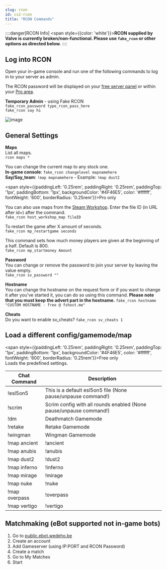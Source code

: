 ```yaml
---
slug: rcon
id: cs2-rcon
title: "RCON Commands"
---
```


::::danger[RCON Info]
<span style={{color: 'white'}}>**RCON supplied by Valve is currently broken/non-functional. Please use `fake_rcon` or other options as directed below.**</span>
::::


## Log into RCON
Open your in-game console and run one of the following commands to log in to your server as admin.

The RCON password will be displayed on your [free server panel](https://fshost.me/free-panel) or within your [Pro area](https://fshost.me/pro).

**Temporary Admin** - using Fake RCON
<br />`fake_rcon_password type_rcon_pass_here`
<br />`fake_rcon say hi`

![image](https://help.fshost.me/img/cs2-console.png)

## General Settings
**Maps**<br />
List all maps.
<br /> `rcon maps *`

You can change the current map to any stock one.
<br />**In-game console**: `fake_rcon changelevel mapnamehere` 
<br />**Say/Say_team**: `!map mapnamehere` - Example: `!map dust2`


<span style={{paddingLeft: '0.25rem', paddingRight: '0.25rem', paddingTop: '1px', paddingBottom: '1px', backgroundColor: '#4F46E5', color: '#ffffff', fontWeight: '600', borderRadius: '0.25rem'}}>Pro only</span> 

You can also use maps from the [Steam Workshop](https://steamcommunity.com/workshop/browse/?appid=730). Enter the file ID (in URL after id=) after the command.
<br /> `fake_rcon host_workshop_map fileID`

To restart the game after X amount of seconds.
<br /> `fake_rcon mp_restartgame seconds`

This command sets how much money players are given at the beginning of a half. Default is 800.
<br /> `fake_rcon mp_startmoney Amount`


**Password** <br />You can change or remove the password to join your server by leaving the value empty.
<br /> `fake_rcon sv_password ""`

**Hostname** <br />You can change the hostname on the request form or if you want to change it after you've started it, you can do so using this command. **Please note that you must keep the advert part in the hostname.**
`fake_rcon hostname "CUSTOM HOSTNAME - free @ fshost.me"`

**Cheats** <br />Do you want to enable sv_cheats?
`fake_rcon sv_cheats 1`


## Load a different config/gamemode/map
<span style={{paddingLeft: '0.25rem', paddingRight: '0.25rem', paddingTop: '1px', paddingBottom: '1px', backgroundColor: '#4F46E5', color: '#ffffff', fontWeight: '600', borderRadius: '0.25rem'}}>Free only</span>
<br />Loads the predefined settings.

| Chat Command | Description |
| ------------ | ----------- |
| !esl5on5     | This is a default esl5on5 file (None pause/unpause command!) |
| !scrim       | Scrim config with all rounds enabled (None pause/unpause command!) |
| !dm          | Deathmatch Gamemode |
| !retake      | Retake Gamemode |
| !wingman     | Wingman Gamemode |
| !map ancient | !ancient         |
| !map anubis  | !anubis          |
| !map dust2   | !dust2           |
| !map inferno | !inferno         |
| !map mirage  | !mirage          |
| !map nuke    | !nuke            |
| !map overpass | !overpass       |
| !map vertigo | !vertigo         |


## Matchmaking (eBot supported not in-game bots)
1. Go to [public.ebot.wedeho.be](https://public.ebot.wedeho.be/)
2. Create an account
3. Add Gameserver (using IP:PORT and RCON Password)
4. Create a match
5. Go to My Matches
6. Start
